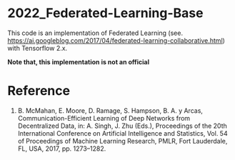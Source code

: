 # 2022_Federated-Learning-Base

This code is an implementation of Federated Learning (see. https://ai.googleblog.com/2017/04/federated-learning-collaborative.html)
with Tensorflow 2.x.

**Note that, this implementation is not an official**

# Reference

1. B. McMahan, E. Moore, D. Ramage, S. Hampson, B. A. y Arcas, Communication-Efficient Learning of Deep Networks from Decentralized Data, in: A. Singh, J. Zhu (Eds.), Proceedings of the 20th International Conference on Artificial Intelligence and Statistics, Vol. 54 of Proceedings of Machine Learning Research, PMLR, Fort Lauderdale, FL, USA, 2017, pp. 1273–1282.
